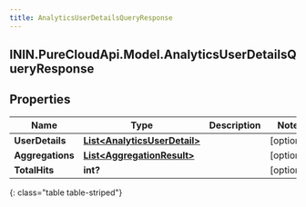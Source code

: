```yaml
---
title: AnalyticsUserDetailsQueryResponse
---
```

## ININ.PureCloudApi.Model.AnalyticsUserDetailsQueryResponse

## Properties

|Name | Type | Description | Notes|
|------------ | ------------- | ------------- | -------------|
| **UserDetails** | [**List&lt;AnalyticsUserDetail&gt;**](AnalyticsUserDetail.html) |  | [optional] |
| **Aggregations** | [**List&lt;AggregationResult&gt;**](AggregationResult.html) |  | [optional] |
| **TotalHits** | **int?** |  | [optional] |
{: class="table table-striped"}


